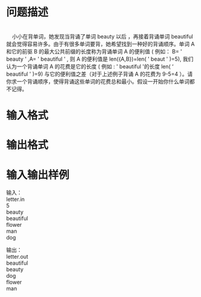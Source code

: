 

# 问题描述

<br/>
    小小在背单词，她发现当背诵了单词 beauty 以后 ，再接着背诵单词 beautiful 就会觉得容易许多。由于有很多单词要背，她希望找到一种好的背诵顺序。单词 A 和它的前驱 B 的最大公共前缀的长度称为背诵单词 A 的便利值 ( 例如： B= &#39; beauty &#39; ,A= &#39; beautiful &#39; , 则 A 的便利值是 len({A,B})=len( &#39; beaut &#39; )=5), 我们认为一个背诵单词 A 的花费是它的长度 ( 例如 : &#39; beautiful &#39;的长度 len( ‘ beautiful &#39; )=9) 与它的便利值之差（对于上述例子背诵 A 的花费为 9-5=4 ）。请你求一个背诵顺序，使得背诵这些单词的花费总和最小。假设一开始你什么单词都不记得。
</p>

# 输入格式



# 输出格式



# 输入输出样例

输入： <br/>
letter.in<br/>
5<br/>
beauty<br/>
beautiful<br/>
flower<br/>
man<br/>
dog
</p>
<p>
	输出：<br/>
letter.out<br/>
beautiful<br/>
beauty<br/>
dog<br/>
flower<br/>
man
</p>

